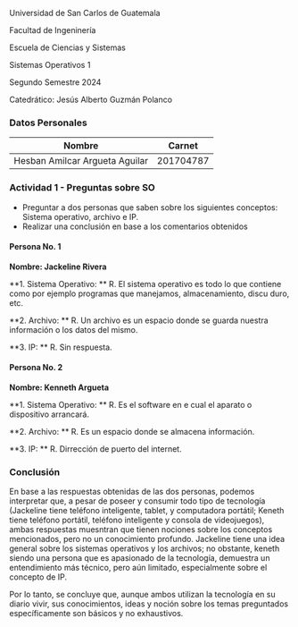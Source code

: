 <p> Universidad de San Carlos de Guatemala </p>
<p> Facultad de Ingeninería </p> 
<p> Escuela de Ciencias y Sistemas </p>
<p> Sistemas Operativos 1 </p>
<p> Segundo Semestre 2024 </p>
<p> Catedrático: Jesús Alberto Guzmán Polanco </p>


### Datos Personales
Nombre                              | Carnet
----------------------------------- | -------------
Hesban Amilcar Argueta Aguilar      | 201704787

### Actividad 1 - Preguntas sobre SO

- Preguntar a dos personas que saben sobre los siguientes conceptos:     Sistema operativo, archivo e IP.
- Realizar una conclusión en base a los comentarios obtenidos

#### Persona No. 1

**Nombre: Jackeline Rivera**

**1. Sistema Operativo:  **
   R. El sistema operativo es todo lo que contiene como por ejemplo programas que manejamos, almacenamiento, discu duro, etc.
   
**2. Archivo: **
   R. Un archivo es un espacio donde se guarda nuestra información o los datos del mismo.
   
**3. IP: **
   R. Sin respuesta.

#### Persona No. 2

**Nombre: Kenneth Argueta**

**1. Sistema Operativo:  **
   R. Es el software en e cual el aparato o dispositivo arrancará.
   
**2. Archivo: **
   R. Es un espacio donde se almacena información.
   
**3. IP: **
   R. Dirrección de puerto del internet.

### Conclusión
En base a las respuestas obtenidas de las dos personas, podemos interpretar que, a pesar de poseer y consumir todo tipo de tecnología (Jackeline tiene teléfono inteligente, tablet, y computadora portátil; Keneth tiene teléfono portátil, teléfono inteligente y consola de videojuegos), ambas respuestas muesntran que tienen nociones sobre los conceptos mencionados, pero no un conocimiento profundo. Jackeline tiene una idea general sobre los sistemas operativos y los archivos; no obstante, keneth siendo una persona que es apasionado de la tecnología, demuestra un entendimiento más técnico, pero aún limitado, especialmente sobre el concepto de IP.

Por lo tanto, se concluye que, aunque ambos utilizan la tecnología en su diario vivir, sus conocimientos, ideas y noción sobre los temas preguntados específicamente son básicos y no exhaustivos. 

